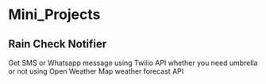 # Mini_Projects

## Rain Check Notifier
Get SMS or Whatsapp message using Twilio API whether you need umbrella or not using Open Weather Map weather forecast API
